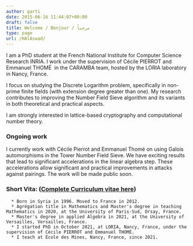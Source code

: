 ```yaml
---
author: garti
date: 2015-06-16 11:44:07+00:00
draft: false
title: Welcome / Bonjour / مرحباً
type: page
url: /HAlAswad/
---
```


I am a PhD student at the French National Institute for Computer Science Research INRIA. I work under the supervision of Cécile PIERROT and Emmanuel THOMÉ  in the CARAMBA team, hosted by the LORIA laboratory in Nancy, France.

I focus on studying the Discrete Logarithm problem, specifically in non-prime finite fields (with extension degree greater than one). My research contributes to improving the Number Field Sieve algorithm and its variants in both theoretical and practical aspects.

I am strongly interested in lattice-based cryptography and computational number theory.


### Ongoing work


I currently work with Cécile Pierrot and Emmanuel Thomé on using Galois automorphisms in the Tower Number Field Sieve. We have exciting results that lead to significant accelerations in the linear algebra step. These accelerations allow significant and practical improvements in attacks against pairings. The work will be made public soon.


### Short Vita: ([Complete Curriculum vitae here](http://members.loria.fr/HAlAswad/wp-content/blogs.dir/241/files/sites/241/2024/01/cv_english.pdf))





 	  * Born in Syria in 1996. Moved to France in 2012.
 	  * Agrégation title in Mathematics and Master's degree in teaching Mathematics in 2020, at the University of Paris-Sud, Orsay, France.
 	  * Master's degree in applied Algebra in 2021, at the University of Versailles, Versailles, France.
 	  * I started PhD in October 2021, at LORIA, Nancy, France, under the supervision of Cécile PIERROT and Emmanuel THOMÉ.
 	  * I teach at École des Mines, Nancy, France, since 2021.

 
